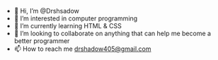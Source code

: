 - 👋 Hi, I’m @Drshsadow
- 👀 I’m interested in computer programming
- 🌱 I’m currently learning HTML & CSS
- 💞️ I’m looking to collaborate on anything that can help me become a better programmer
- 📫 How to reach me drshadow405@gmail.com

<!---
Drshsadow/Drshsadow is a ✨ special ✨ repository because its `README.md` (this file) appears on your GitHub profile.
You can click the Preview link to take a look at your changes.
--->
